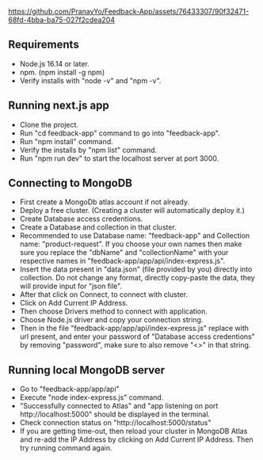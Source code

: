 https://github.com/PranavYo/Feedback-App/assets/76433307/90f32471-68fd-4bba-ba75-027f2cdea204

## Requirements
- Node.js 16.14 or later.
- npm. (npm install -g npm)
- Verify installs with "node -v" and "npm -v".

## Running next.js app
- Clone the project.
- Run "cd feedback-app" command to go into "feedback-app".
- Run "npm install" command.
- Verify the installs by "npm list" command.
- Run "npm run dev" to start the localhost server at port 3000.

## Connecting to MongoDB
- First create a MongoDb atlas account if not already.
- Deploy a free cluster. (Creating a cluster will automatically deploy it.)
- Create Database access credentions.
- Create a Database and collection in that cluster.
- Recommended to use Database name: "feedback-app" and Collection name: "product-request". If you choose your own names then make sure you replace the "dbName" and "collectionName" with your respective names in "feedback-app/app/api/index-express.js".
- Insert the data present in "data.json" (file provided by you) directly into collection. Do not change any format, directly copy-paste the data, they will provide input for "json file".
- After that click on Connect, to connect with cluster.
- Click on Add Current IP Address.
- Then choose Drivers method to connect with application.
- Choose Node.js driver and copy your connection string.
- Then in the file "feedback-app/app/api/index-express.js" replace with url present, and enter your password of "Database access credentions" by removing "password", make sure to also remove "<>" in that string.

## Running local MongoDB server
- Go to "feedback-app/app/api"
- Execute "node index-express.js" command.
- "Successfully connected to Atlas" and "app listening on port http://localhost:5000" should be displayed in the terminal.
- Check connection status on "http://localhost:5000/status"
- If you are getting time-out, then reload your cluster in MongoDB Atlas and re-add the IP Address by clicking on Add Current IP Address. Then try running command again. 

<!-- # Eqaim - SASS feedback app
=======



https://github.com/PranavYo/Feedback-App/assets/76433307/90f32471-68fd-4bba-ba75-027f2cdea204



# Eqaim - SASS feedback app
>>>>>>> 123c620c0a345f987312d395741fa49674bd97b3

## Welcome! 👋

**To do this challenge, you need a strong understanding of Typescript, NextJS, NodeJS and SCSS**

## The challenge

Your challenge is to build out this SASS feedback application and get it looking as close to the design as possible.

Figma design link - [SASS-feedback-app](https://www.figma.com/file/8TVCHh3X0YUl636AZXWaWj/SASS-feedback-app?type=design&node-id=0%3A1&mode=design&t=IDIeKLS8Mi4NP8jT-1)

The tech stack to be used is:
- Typescript [use custom types and interfaces instaed of "any" everywhere]
- NextJS
- NodeJS + ExpressJS
- SCSS
- MongoDB

We provide the data in a local `data.json` file, so use that to populate the content in your db.

Your users should be able to:

- View the optimal layout for the app depending on their device's screen size
- See hover states for all interactive elements on the page
- Create, read, update, and delete SASS feedback requests
- Receive form validations when trying to create/edit feedback requests
- Sort suggestions by most/least upvotes and most/least comments
- Filter suggestions by category
- Add comments and replies to a SASS feedback request
- Upvote SASS feedback requests
- Keep track of any changes, even after refreshing the browser (`localStorage` could be used for this if you're not building out a full-stack app)

### Expected Behaviour

- Suggestions page
  - Only SASS feedback requests with a status of `suggestion` should be shown on the Suggestions page.
- Roadmap
  - Feedback requests with a status of `planned`, `in-progress`, or `live` should show up on the roadmap, and should be placed in the correct column based on their status.
  - Columns should be ordered by upvote totals.
- Creating a product request
  - When creating a new piece of feedback, an ID needs to be assigned which increments the current highest product request ID by 1.
  - The default status for a new piece of feedback is `suggestion`. This places it on the Suggestions page.
- Editing feedback
  - If a piece of feedback has its status updated to `planned`/`in-progress`/`live` it moves through to the roadmap and should show up in the correct column based on its new status.
- Add comments/replies
  - Use the data from the `currentUser` object in the `data.json` file to populate the user data for any new comments or replies.
  - Any comment/reply can have a maximum of 250 characters.

## Where to find everything

All the required assets for this project are in the `/assets` folder. The assets are already exported for the correct screen size and optimized. Some images are reusable at multiple screen sizes. So if you don't see an image in a specific folder, it will typically be in another folder for that page.

The design system in the design file will give you more information about the various colors, fonts, and styles used in this project.

## Create a custom `README.md`

We've provided a template inside the [`README-template.md`](./README-template.md) file in this starter code.

The template provides a guide for what to add. Please feel free to edit our template as much as you like.

## Submitting your solution

Share the github repository URL with us and update the `README-template.md` file with right instructions and steps to run the project in local machine. -->

